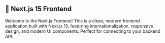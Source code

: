 ## 🚀 Next.js 15 Frontend

Welcome to the Next.js Frontend! This is a clean, modern frontend application built with Next.js 15, featuring internationalization, responsive design, and modern UI components. Perfect for connecting to your backend API.
